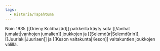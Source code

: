 ```yaml
---
tags:
  - Historia/Tapahtuma
---
```

Noin 1935 [[Drieny Koldhazâd]] paikkeilla käyty sota [[Vanhat jumalat|vanhojen jumalien]] joukkojen ja [[Selemdûr|Selemdûrin]], [[Juurlaki|Juurlaen]] ja [[Keson valtakunta|Keson]] valtakuntien joukkojen välillä.